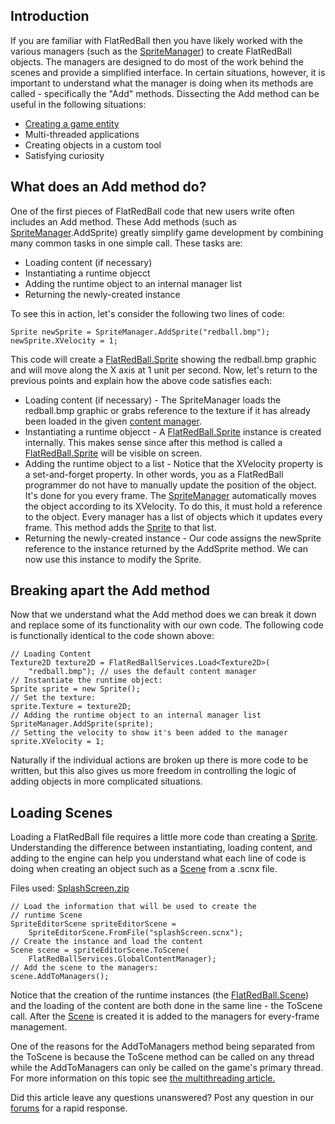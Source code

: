 ## Introduction

If you are familiar with FlatRedBall then you have likely worked with the various managers (such as the [SpriteManager](/frb/docs/index.php?title=FlatRedBall.SpriteManager "FlatRedBall.SpriteManager")) to create FlatRedBall objects. The managers are designed to do most of the work behind the scenes and provide a simplified interface. In certain situations, however, it is important to understand what the manager is doing when its methods are called - specifically the "Add" methods. Dissecting the Add method can be useful in the following situations:

-   [Creating a game entity](/frb/docs/index.php?title=FlatRedBallXna:Tutorials:Creating_a_Game_Entity "FlatRedBallXna:Tutorials:Creating a Game Entity")
-   Multi-threaded applications
-   Creating objects in a custom tool
-   Satisfying curiosity

## What does an Add method do?

One of the first pieces of FlatRedBall code that new users write often includes an Add method. These Add methods (such as [SpriteManager](/frb/docs/index.php?title=FlatRedBall.SpriteManager "FlatRedBall.SpriteManager").AddSprite) greatly simplify game development by combining many common tasks in one simple call. These tasks are:

-   Loading content (if necessary)
-   Instantiating a runtime objecct
-   Adding the runtime object to an internal manager list
-   Returning the newly-created instance

To see this in action, let's consider the following two lines of code:

    Sprite newSprite = SpriteManager.AddSprite("redball.bmp");
    newSprite.XVelocity = 1;

This code will create a [FlatRedBall.Sprite](/frb/docs/index.php?title=FlatRedBall.Sprite "FlatRedBall.Sprite") showing the redball.bmp graphic and will move along the X axis at 1 unit per second. Now, let's return to the previous points and explain how the above code satisfies each:

-   Loading content (if necessary) - The SpriteManager loads the redball.bmp graphic or grabs reference to the texture if it has already been loaded in the given [content manager](/frb/docs/index.php?title=FlatRedBall_Content_Manager "FlatRedBall Content Manager").
-   Instantiating a runtime objecct - A [FlatRedBall.Sprite](/frb/docs/index.php?title=FlatRedBall.Sprite "FlatRedBall.Sprite") instance is created internally. This makes sense since after this method is called a [FlatRedBall.Sprite](/frb/docs/index.php?title=FlatRedBall.Sprite "FlatRedBall.Sprite") will be visible on screen.
-   Adding the runtime object to a list - Notice that the XVelocity property is a set-and-forget property. In other words, you as a FlatRedBall programmer do not have to manually update the position of the object. It's done for you every frame. The [SpriteManager](/frb/docs/index.php?title=FlatRedBall.SpriteManager "FlatRedBall.SpriteManager") automatically moves the object according to its XVelocity. To do this, it must hold a reference to the object. Every manager has a list of objects which it updates every frame. This method adds the [Sprite](/frb/docs/index.php?title=FlatRedBall.Sprite "FlatRedBall.Sprite") to that list.
-   Returning the newly-created instance - Our code assigns the newSprite reference to the instance returned by the AddSprite method. We can now use this instance to modify the Sprite.

## Breaking apart the Add method

Now that we understand what the Add method does we can break it down and replace some of its functionality with our own code. The following code is functionally identical to the code shown above:

    // Loading Content
    Texture2D texture2D = FlatRedBallServices.Load<Texture2D>(
        "redball.bmp"); // uses the default content manager
    // Instantiate the runtime object:
    Sprite sprite = new Sprite();
    // Set the texture:
    sprite.Texture = texture2D;
    // Adding the runtime object to an internal manager list
    SpriteManager.AddSprite(sprite);
    // Setting the velocity to show it's been added to the manager
    sprite.XVelocity = 1;

Naturally if the individual actions are broken up there is more code to be written, but this also gives us more freedom in controlling the logic of adding objects in more complicated situations.

## Loading Scenes

Loading a FlatRedBall file requires a little more code than creating a [Sprite](/frb/docs/index.php?title=FlatRedBall.Sprite "FlatRedBall.Sprite"). Understanding the difference between instantiating, loading content, and adding to the engine can help you understand what each line of code is doing when creating an object such as a [Scene](/frb/docs/index.php?title=FlatRedBall.Scene "FlatRedBall.Scene") from a .scnx file.

Files used: [SplashScreen.zip](/frb/docs/images/2/2e/SplashScreen.zip "SplashScreen.zip")

    // Load the information that will be used to create the
    // runtime Scene
    SpriteEditorScene spriteEditorScene =
        SpriteEditorScene.FromFile("splashScreen.scnx");
    // Create the instance and load the content
    Scene scene = spriteEditorScene.ToScene(
        FlatRedBallServices.GlobalContentManager);
    // Add the scene to the managers:
    scene.AddToManagers();

Notice that the creation of the runtime instances (the [FlatRedBall.Scene](/frb/docs/index.php?title=FlatRedBall.Scene "FlatRedBall.Scene")) and the loading of the content are both done in the same line - the ToScene call. After the [Scene](/frb/docs/index.php?title=FlatRedBall.Scene "FlatRedBall.Scene") is created it is added to the managers for every-frame management.

One of the reasons for the AddToManagers method being separated from the ToScene is because the ToScene method can be called on any thread while the AddToManagers can only be called on the game's primary thread. For more information on this topic see [the multithreading article.](/frb/docs/index.php?title=FlatRedBallXna:Tutorials:Multithreading_FlatRedBall "FlatRedBallXna:Tutorials:Multithreading FlatRedBall")

Did this article leave any questions unanswered? Post any question in our [forums](/frb/forum.md) for a rapid response.
